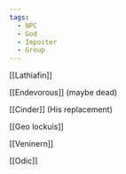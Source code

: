 ```yaml
---
tags:
  - NPC
  - God
  - Imposter
  - Group
---
```

[[Lathiafin]]

[[Endevorous]] (maybe dead)

[[Cinder]] (His replacement)

[[Geo lockuis]] 

[[Veninern]] 

[[Odic]] 